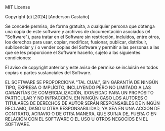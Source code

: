 MIT License

Copyright (c) [2024] [Anderson Castaño]

Se concede permiso, de forma gratuita, a cualquier persona que obtenga una copia
de este software y archivos de documentación asociados (el "Software"), para tratar
en el Software sin restricción, incluidos, entre otros, los derechos
para usar, copiar, modificar, fusionar, publicar, distribuir, sublicenciar y / o vender
copias del Software y permitir a las personas a las que se les proporcione el Software hacerlo,
sujeto a las siguientes condiciones:

El aviso de copyright anterior y este aviso de permiso se incluirán en todos
copias o partes sustanciales del Software.

EL SOFTWARE SE PROPORCIONA "TAL CUAL", SIN GARANTÍA DE NINGÚN TIPO, EXPRESA O
IMPLÍCITO, INCLUYENDO PERO NO LIMITADO A LAS GARANTÍAS DE COMERCIALIZACIÓN,
IDONEIDAD PARA UN PROPÓSITO PARTICULAR Y NO INFRACCIÓN. EN NINGÚN CASO LOS
AUTORES O TITULARES DE DERECHOS DE AUTOR SERÁN RESPONSABLES DE NINGÚN RECLAMO,
DAÑO U OTRA RESPONSABILIDAD, YA SEA EN UNA ACCIÓN DE CONTRATO, AGRAVIO O DE OTRA MANERA,
QUE SURJA DE, FUERA O EN RELACIÓN CON EL SOFTWARE O EL USO U OTROS NEGOCIOS EN EL
SOFTWARE.
